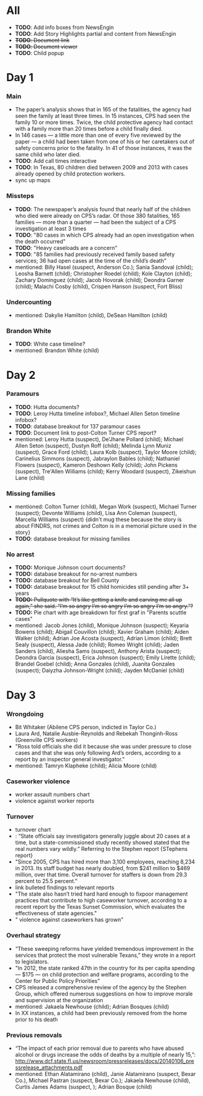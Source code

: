 # All
- **TODO**: Add info boxes from NewsEngin
- **TODO**: Add Story Highlights partial and content from NewsEngin
- ~~**TODO**: Document link~~
- ~~**TODO**: Document viewer~~
- **TODO**: Child popup

# Day 1

### Main
- The paper’s analysis shows that in 165 of the fatalities, the agency had seen the family at least three times. In 15 instances, CPS had seen the family 10 or more times. Twice, the child protective agency had contact with a family more than 20 times before a child finally died.
- In 146 cases — a little more than one of every five reviewed by the paper — a child had been taken from one of his or her caretakers out of safety concerns prior to the fatality. In 41 of those instances, it was the same child who later died.
- **TODO**: Add call times interactive
- **TODO**: In Texas, 80 children died between 2009 and 2013 with cases already opened by child protection workers.
- sync up maps

### Missteps
- **TODO**: The newspaper’s analysis found that nearly half of the children who died were already on CPS’s radar. Of those 380 fatalities, 165 families — more than a quarter — had been the subject of a CPS investigation at least 3 times
- **TODO**: "80 cases in which CPS already had an open investigation when the death occurred"
- **TODO**: "Heavy caseloads are a concern"
- **TODO**: "85 families had previously received family based safety services; 36 had open cases at the time of the child’s death"
- mentioned: Billy Hasel (suspect, Anderson Co.); Sania Sandoval (child); Leosha Barnett (child); Christopher Roedel (child); Kole Clayton (child); Zachary Dominguez (child); Jacob Hovorak (child); Deondra Garner (child); Malachi Cosby (child),  Crispen Hanson (suspect, Fort Bliss)

### Undercounting
- mentioned: Dakylie Hamilton (child), DeSean Hamilton (child)

### Brandon White
- **TODO**: White case timeline?
- mentioned: Brandon White (child)

# Day 2

### Paramours
- **TODO**: Hutta documents?
- **TODO**: Leroy Hutta timeline infobox?, Michael Allen Seton timeline infobox?
- **TODO**: database breakout for 137 paramour cases
- **TODO**: Document link to post-Colton Turner CPS report?
- mentioned: Leroy Hutta (suspect), De'Jhane Pollard (child); Michael Allen Seton (suspect), Dustyn Roff (child); Melinda Lynn Muniz (suspect), Grace Ford (child); Laura Kolb (suspect), Taylor Moore (child); Carinelius Simmons (suspect), Jabraylon Bables (child); Nathaniel Flowers (suspect), Kameron Deshown Kelly (child); John Pickens (suspect), Tre'Allen Williams (child); Kerry Woodard (suspect), Zikeishun Lane (child)

### Missing families
- mentioned: Colton Turner (child), Megan Work (suspect), Michael Turner (suspect); Devonte Williams (child), Lisa Ann Coleman (suspect), Marcella Williams (suspect) {didn't mug these because the story is about FINDRS, not crimes and Colton is in a memorial picture used in the story}
- **TODO**: database breakout for missing families

### No arrest
- **TODO:** Monique Johnson court documents?
- **TODO:** database breakout for no-arrest numbers
- **TODO:** database breakout for Bell County
- **TODO:** database breakout for 15 child homicides still pending after 3+ years
- ~~**TODO:** Pullquote with “It’s like getting a knife and carving me all up again,” she said. “I’m so angry I’m so angry I’m so angry I’m so angry.”?~~
- **TODO:** Pie chart with age breakdown for first graf in "Parents scuttle cases"
- mentioned: Jacob Jones (child), Monique Johnson (suspect); Keyaria Bowens (child); Abigail Couvillon (child); Xavier Graham (child); Aiden Walker (child); Adrian Joe Acosta (suspect), Adrian Limon (child); Brett Sealy (suspect), Alessa Jade (child); Romeo Wright (child); Jaden Sanders (child), Aliesha Sams (suspect), Anthony Arista (suspect); Deondra Garcia (suspect), Erica Johnson (suspect); Emily Lirette (child); Brandel Goebel (child); Anna Gonzales (child), Juanita Gonzales (suspect); Daiyzha Johnson-Wright (child); Jayden McDaniel (child)

# Day 3

### Wrongdoing
- Bit Whitaker (Abilene CPS person, indicted in Taylor Co.)
- Laura Ard, Natalie Ausbie-Reynolds and Rebekah Thonginh-Ross (Greenville CPS workers)
- "Ross told officials she did it because she was under pressure to close cases and that she was only following Ard’s orders, according to a report by an inspector general investigator."
- mentioned: Tamryn Klapheke (child); Alicia Moore (child)

### Caseworker violence
- worker assault numbers chart
- violence against worker reports

### Turnover
- turnover chart
- : “State officials say investigators generally juggle about 20 cases at a time, but a state-commissioned study recently showed stated that the real numbers vary wildly.” Referring to the Stephen report {STephens report}
- "Since 2005, CPS has hired more than 3,100 employees, reaching 8,234 in 2013. Its staff budget has nearly doubled, from $241 million to $469 million, over that time. Overall turnover for staffers is down from 29.3 percent to 25.5 percent."
- link bulleted findings to relevant reports
- "The state also hasn’t tried hard hard enough to fixpoor management practices that contribute to high caseworker turnover, according to a recent report by the Texas Sunset Commission, which evaluates the effectiveness of state agencies."
- " violence against caseworkers has grown"

### Overhaul strategy
- “These sweeping reforms have yielded tremendous improvement in the services that protect the most vulnerable Texans,” they wrote in a report to legislators.
- "In 2012, the state ranked 47th in the country for its per capita spending — $175 — on child protection and welfare programs, according to the Center for Public Policy Priorities"
- CPS released a comprehensive review of the agency by the Stephen Group, which offered numerous suggestions on how to improve morale and supervision at the organization
- mentioned: Jakaela Newhouse (child); Adrian Bosques (child)
- In XX instances, a child had been previously removed from the home prior to his death

### Previous removals
- “The impact of each prior removal due to parents who have abused alcohol or drugs increase the odds of deaths by a multiple of nearly 15,”: http://www.dcf.state.fl.us/newsroom/pressreleases/docs/20140106_pressrelease_attachments.pdf
- mentioned: Ethan Alatamirano (child), Janie Alatamirano (suspect, Bexar Co.), Michael Pastran (suspect, Bexar Co.); Jakaela Newhouse (child), Curtis James Adams (suspect, ); Adrian Bosque (child)
